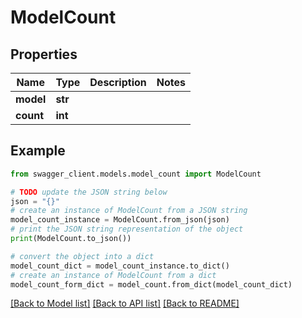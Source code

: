 # ModelCount


## Properties

Name | Type | Description | Notes
------------ | ------------- | ------------- | -------------
**model** | **str** |  | 
**count** | **int** |  | 

## Example

```python
from swagger_client.models.model_count import ModelCount

# TODO update the JSON string below
json = "{}"
# create an instance of ModelCount from a JSON string
model_count_instance = ModelCount.from_json(json)
# print the JSON string representation of the object
print(ModelCount.to_json())

# convert the object into a dict
model_count_dict = model_count_instance.to_dict()
# create an instance of ModelCount from a dict
model_count_form_dict = model_count.from_dict(model_count_dict)
```
[[Back to Model list]](../README.md#documentation-for-models) [[Back to API list]](../README.md#documentation-for-api-endpoints) [[Back to README]](../README.md)


